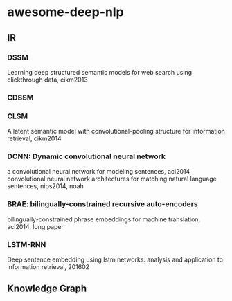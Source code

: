 # awesome-deep-nlp



## IR

### DSSM
Learning deep structured semantic models for web search using clickthrough data, cikm2013
### CDSSM
### CLSM
A latent semantic model with convolutional-pooling structure for information retrieval, cikm2014
### DCNN: Dynamic convolutional neural network
a convolutional neural network for modeling sentences, acl2014
convolutional neural network architectures for matching natural language sentences, nips2014, noah
### BRAE: bilingually-constrained recursive auto-encoders
bilingually-constrained phrase embeddings for machine translation, acl2014, long paper
### LSTM-RNN
Deep sentence embedding using lstm networks: analysis and application to information retrieval, 201602


## Knowledge Graph